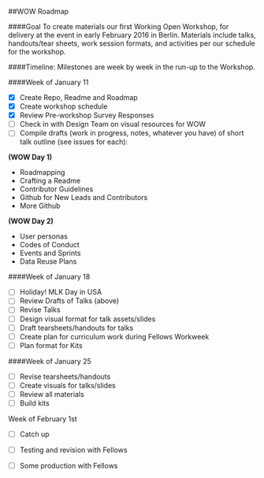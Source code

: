 ##WOW Roadmap

####Goal
 To create materials our first Working Open Workshop, for delivery at the event in early February 2016 in Berlin. Materials include talks, handouts/tear sheets, work session formats, and activities per our schedule for the workshop. 

####Timeline:
Milestones are week by week in the run-up to the Workshop.

####Week of January 11

- [x] Create Repo, Readme and Roadmap
- [x] Create workshop schedule
- [x] Review Pre-workshop Survey Responses
- [ ] Check in with Design Team on visual resources for WOW
- [ ] Compile drafts (work in progress, notes, whatever you have) of short talk outline (see issues for each):

 **(WOW Day 1)**
 
 * Roadmapping
 * Crafting a Readme 
 * Contributor Guidelines
 * Github for New Leads and Contributors
 * More Github

 **(WOW Day 2)**
 
 * User personas
 * Codes of Conduct
 * Events and Sprints
 * Data Reuse Plans

####Week of January 18
- [ ] Holiday! MLK Day in USA
- [ ] Review Drafts of Talks (above) 
- [ ] Revise Talks
- [ ] Design visual format for talk assets/slides
- [ ] Draft tearsheets/handouts for talks
- [ ] Create plan for curriculum work during Fellows Workweek
- [ ] Plan format for Kits 

####Week of January 25
- [ ] Revise tearsheets/handouts
- [ ] Create visuals for talks/slides
- [ ] Review all materials
- [ ] Build kits

Week of February 1st
- [ ] Catch up
- [ ] Testing and revision with Fellows
- [ ] Some production with Fellows

